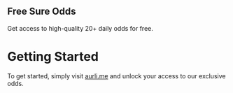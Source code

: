 ## Free Sure Odds
Get access to high-quality 20+ daily odds for free.

# Getting Started
To get started, simply visit [aurli.me](https://aurli.me) and unlock your access to our exclusive odds. 
